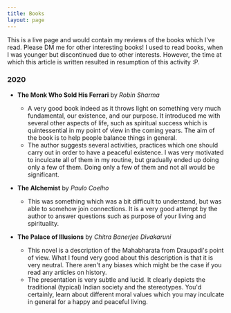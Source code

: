 ```yaml
---
title: Books
layout: page
---
```


This is a live page and would contain my reviews of the books which I've read. Please DM me for other interesting books! I used to read books, when I was younger but discontinued due to other interests. However, the time at which this article is written resulted in resumption of this activity :P.

### 2020

- **The Monk Who Sold His Ferrari** by *Robin Sharma*
	- A very good book indeed as it throws light on something very much fundamental, our existence, and our purpose. It introduced me with several other aspects of life, such as spiritual success which is quintessential in my point of view in the coming years. The aim of the book is to help people balance things in general. 
	- The author suggests several activities, practices which one should carry out in order to have a peaceful existence. I was very motivated to inculcate all of them in my routine, but gradually ended up doing only a few of them. Doing only a few of them and not all would be significant.

- **The Alchemist** by *Paulo Coelho*
	- This was something which was a bit difficult to understand, but was able to somehow join connections. It is a very good attempt by the author to answer questions such as purpose of your living and spirituality.

- **The Palace of Illusions** by *Chitra Banerjee Divakaruni*
	- This novel is a description of the Mahabharata from Draupadi's point of view. What I found very good about this description is that it is very neutral. There aren't any biases which might be the case if you read any articles on history. 
	- The presentation is very subtle and lucid. It clearly depicts the traditional (typical) Indian society and the stereotypes. You'd certainly, learn about different moral values which you may inculcate in general for a happy and peaceful living. 
